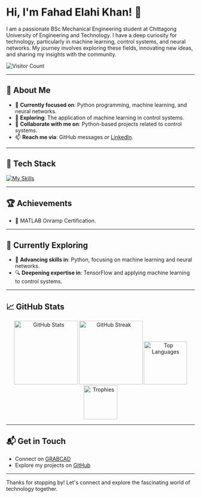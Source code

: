 # Hi, I'm Fahad Elahi Khan! 👋

I am a passionate BSc Mechanical Engineering student at Chittagong University of Engineering and Technology. I have a deep curiosity for technology, particularly in machine learning, control systems, and neural networks. My journey involves exploring these fields, innovating new ideas, and sharing my insights with the community.

![Visitor Count](https://komarev.com/ghpvc/?username=fahadelahikhan&style=plastic&label=Profile+Views&abbreviated=true&color=blueviolet)

---

## 🚀 About Me

- 🔭 **Currently focused on**: Python programming, machine learning, and neural networks.
- 🌱 **Exploring**: The application of machine learning in control systems.
- 💞️ **Collaborate with me on**: Python-based projects related to control systems.
- 📫 **Reach me via**: GitHub messages or [LinkedIn](https://www.linkedin.com/in/fahadelahikhan/).

---

## 💼 Tech Stack

[![My Skills](https://skillicons.dev/icons?i=py,tensorflow,matlab,latex,c,cpp,fortran,git,html,css)](https://skillicons.dev)

---

## 🏆 Achievements

- 🌟 MATLAB Onramp Certification.

---

## 🌱 Currently Exploring

- 🚀 **Advancing skills in**: Python, focusing on machine learning and neural networks.
- 🔍 **Deepening expertise in**: TensorFlow and applying machine learning to control systems.

---

## 📈 GitHub Stats

<div align="center">
<img height="170em" src="https://github-readme-stats.vercel.app/api?username=fahadelahikhan&theme=midnight-purple&show_icons=true&hide_border=true&count_private=true" alt="GitHub Stats" />
  <img height="170em" src="https://github-readme-streak-stats.herokuapp.com/?user=fahadelahikhan&theme=midnight-purple&hide_border=true" alt="GitHub Streak" />
  <img height="115em" src="https://github-readme-stats.vercel.app/api/top-langs/?username=fahadelahikhan&theme=midnight-purple&hide_border=true&layout=compact" alt="Top Languages" />
  <img height="90em" src="https://github-profile-trophy.vercel.app/?username=fahadelahikhan&theme=midnight-purple&no-frame=true&no-bg=true&row=1&column=6" alt="Trophies" />
</div>

---

## 📬 Get in Touch

- Connect on [GRABCAD](https://grabcad.com/fahad.elahi.khan-1)
- Explore my projects on [GitHub](https://github.com/fahadelahikhan)

---

Thanks for stopping by! Let's connect and explore the fascinating world of technology together.

<!--   
  <img height="170em" src="https://github-readme-stats.vercel.app/api?username=fahadelahikhan&theme=vue-dark&show_icons=true&hide_border=true&count_private=true" alt="GitHub Stats" />
  <img height="170em" src="https://github-readme-streak-stats.herokuapp.com/?user=fahadelahikhan&theme=vue-dark&hide_border=true" alt="GitHub Streak" />
  <img height="115em" src="https://github-readme-stats.vercel.app/api/top-langs/?username=fahadelahikhan&theme=vue-dark&hide_border=true&layout=compact" alt="Top Languages" />
  <img height="90em" src="https://github-profile-trophy.vercel.app/?username=fahadelahikhan&theme=darkhub&no-frame=true&no-bg=true&row=1&column=6" alt="Trophies" />
   -->


